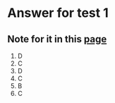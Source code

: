 # Answer for test 1
## Note for it in this [page](../note/test-1.md) 
1. D </br> 
2. C </br>
3. D </br>
4. C </br>
5. B </br>
6. C </br>